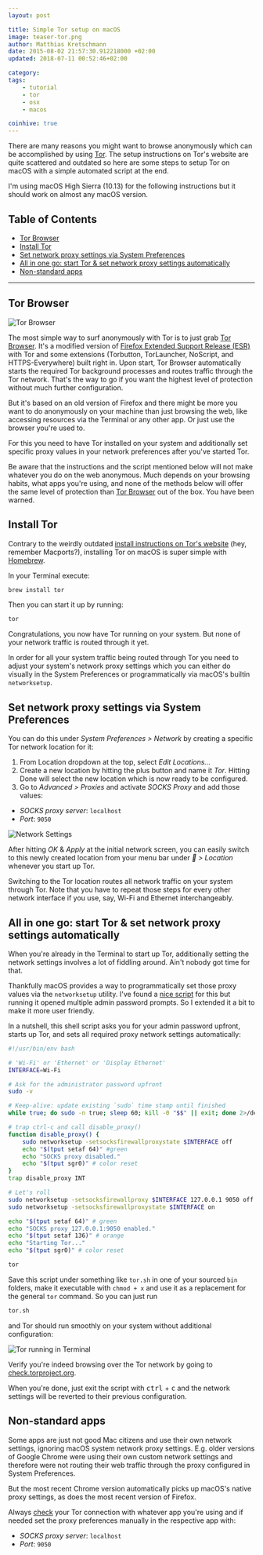 ```yaml
---
layout: post

title: Simple Tor setup on macOS
image: teaser-tor.png
author: Matthias Kretschmann
date: 2015-08-02 21:57:30.912218000 +02:00
updated: 2018-07-11 00:52:46+02:00

category:
tags:
    - tutorial
    - tor
    - osx
    - macos

coinhive: true
---
```


There are many reasons you might want to browse anonymously which can be accomplished by using [Tor](https://www.torproject.org). The setup instructions on Tor's website are quite scattered and outdated so here are some steps to setup Tor on macOS with a simple automated script at the end.

I'm using macOS High Sierra (10.13) for the following instructions but it should work on almost any macOS version.

## Table of Contents

  - [Tor Browser](#tor-browser)
  - [Install Tor](#install-tor)
  - [Set network proxy settings via System Preferences](#set-network-proxy-settings-via-system-preferences)
  - [All in one go: start Tor &amp; set network proxy settings automatically](#all-in-one-go-start-tor-set-network-proxy-settings-automatically)
  - [Non-standard apps](#non-standard-apps)

---

## Tor Browser

![Tor Browser](/media/tor-browser.png)

The most simple way to surf anonymously with Tor is to just grab [Tor Browser](https://www.torproject.org/projects/torbrowser.html.en). It's a modified version of [Firefox Extended Support Release (ESR)](https://www.mozilla.org/en-US/firefox/organizations/) with Tor and some extensions (Torbutton, TorLauncher, NoScript, and HTTPS-Everywhere) built right in. Upon start, Tor Browser automatically starts the required Tor background processes and routes traffic through the Tor network. That's the way to go if you want the highest level of protection without much further configuration.

But it's based on an old version of Firefox and there might be more you want to do anonymously on your machine than just browsing the web, like accessing resources via the Terminal or any other app. Or just use the browser you're used to.

For this you need to have Tor installed on your system and additionally set specific proxy values in your network preferences after you've started Tor.

<div class="alert alert-info">
    <p>Be aware that the instructions and the script mentioned below will not make whatever you do on the web anonymous. Much depends on your browsing habits, what apps you're using, and none of the methods below will offer the same level of protection than <a href="https://www.torproject.org/projects/torbrowser.html.en">Tor Browser</a> out of the box. You have been warned.</p>
</div>

## Install Tor

Contrary to the weirdly outdated [install instructions on Tor's website](https://www.torproject.org/docs/tor-doc-osx.html.en) (hey, remember Macports?), installing Tor on macOS is super simple with [Homebrew](http://brew.sh).

In your Terminal execute:

```bash
brew install tor
```

Then you can start it up by running:

```bash
tor
```

Congratulations, you now have Tor running on your system. But none of your network traffic is routed through it yet.

In order for all your system traffic being routed through Tor you need to adjust your system's network proxy settings which you can either do visually in the System Preferences or programmatically via macOS's builtin `networksetup`.

## Set network proxy settings via System Preferences

You can do this under *System Preferences > Network* by creating a specific Tor network location for it:

1. From Location dropdown at the top, select *Edit Locations...*
1. Create a new location by hitting the plus button and name it *Tor*. Hitting Done will select the new location which is now ready to be configured.
1. Go to *Advanced > Proxies* and activate *SOCKS Proxy* and add those values:

- *SOCKS proxy server*: `localhost`
- *Port*: `9050`

![Network Settings](/media/tor-osx-proxy.png)

After hitting *OK* & *Apply* at the initial network screen, you can easily switch to this newly created location from your menu bar under * > Location* whenever you start up Tor.

Switching to the Tor location routes all network traffic on your system through Tor. Note that you have to repeat those steps for every other network interface if you use, say, Wi-Fi and Ethernet interchangeably.

## All in one go: start Tor & set network proxy settings automatically

When you're already in the Terminal to start up Tor, additionally setting the network settings involves a lot of fiddling around. Ain't nobody got time for that.

Thankfully macOS provides a way to programmatically set those proxy values via the `networksetup` utility. I've found a [nice script](http://leonid.shevtsov.me/en/an-easy-way-to-use-tor-on-os-x) for this but running it opened multiple admin password prompts. So I extended it a bit to make it more user friendly.

In a nutshell, this shell script asks you for your admin password upfront, starts up Tor, and sets all required proxy network settings automatically:

```bash
#!/usr/bin/env bash

# 'Wi-Fi' or 'Ethernet' or 'Display Ethernet'
INTERFACE=Wi-Fi

# Ask for the administrator password upfront
sudo -v

# Keep-alive: update existing `sudo` time stamp until finished
while true; do sudo -n true; sleep 60; kill -0 "$$" || exit; done 2>/dev/null &

# trap ctrl-c and call disable_proxy()
function disable_proxy() {
    sudo networksetup -setsocksfirewallproxystate $INTERFACE off
    echo "$(tput setaf 64)" #green
    echo "SOCKS proxy disabled."
    echo "$(tput sgr0)" # color reset
}
trap disable_proxy INT

# Let's roll
sudo networksetup -setsocksfirewallproxy $INTERFACE 127.0.0.1 9050 off
sudo networksetup -setsocksfirewallproxystate $INTERFACE on

echo "$(tput setaf 64)" # green
echo "SOCKS proxy 127.0.0.1:9050 enabled."
echo "$(tput setaf 136)" # orange
echo "Starting Tor..."
echo "$(tput sgr0)" # color reset

tor
```

Save this script under something like `tor.sh` in one of your sourced `bin` folders, make it executable with `chmod + x` and use it as a replacement for the general `tor` command. So you can just run

```bash
tor.sh
```

and Tor should run smoothly on your system without additional configuration:

![Tor running in Terminal](/media/tor-osx-terminal.png)

Verify you're indeed browsing over the Tor network by going to [check.torproject.org](https://check.torproject.org).

When you're done, just exit the script with <kbd>ctrl</kbd> + <kbd>c</kbd> and the network settings will be reverted to their previous configuration.

## Non-standard apps

Some apps are just not good Mac citizens and use their own network settings, ignoring macOS system network proxy settings. E.g. older versions of Google Chrome were using their own custom network settings and therefore were not routing their web traffic through the proxy configured in System Preferences.

But the most recent Chrome version automatically picks up macOS's native proxy settings, as does the most recent version of Firefox.

Always [check](https://check.torproject.org) your Tor connection with whatever app you're using and if needed set the proxy preferences manually in the respective app with:

- *SOCKS proxy server*: `localhost`
- *Port*: `9050`

